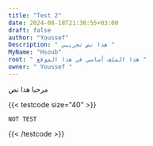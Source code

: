 ```yaml
---
title: "Test 2"
date: 2024-08-18T21:38:55+03:00
draft: false
author: "Youssef"
Description: " هذا نص تجريبي "
MyName: "Hsoub"
root: " هذا الملف أساسي في هذا الموقع "
owner: " Youssef "
---
```


مرحبا هذا نص 

{{< testcode size="40" >}}

    NOT TEST
    
{{< /testcode >}}